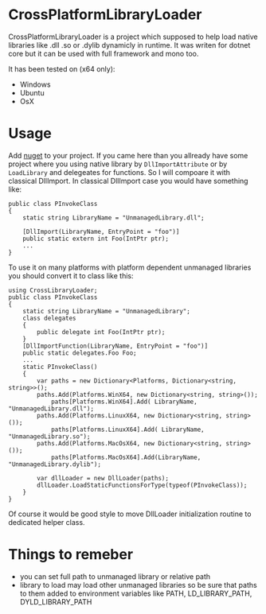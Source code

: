 # CrossPlatformLibraryLoader

CrossPlatformLibraryLoader is a project which supposed to help load native libraries like .dll .so or .dylib dynamicly in runtime.
It was writen for dotnet core but it can be used with full framework and mono too.

It has been tested on (x64 only):
  - Windows
  - Ubuntu 
  - OsX 
  
# Usage
Add [nuget](https://www.nuget.org/packages/CrossPlatformLibraryLoader) to your project. 
If you came here than you allready have some project where you using native library by `DllImportAttribute` or by `LoadLibrary` and delegeates for functions.
So I will compoare it with classical DllImport. In classical DllImport case you would have something like:
```
public class PInvokeClass
{
    static string LibraryName = "UnmanagedLibrary.dll";
    
    [DllImport(LibraryName, EntryPoint = "foo")]
    public static extern int Foo(IntPtr ptr);
    ...
}
```

To use it on many platforms with platform dependent unmanaged libraries you should convert it to class like this:
```
using CrossLibraryLoader;
public class PInvokeClass
{
    static string LibraryName = "UnmanagedLibrary";
    class delegates
    {
        public delegate int Foo(IntPtr ptr);
    }
    [DllImportFunction(LibraryName, EntryPoint = "foo")]
    public static delegates.Foo Foo;
    ...
    static PInvokeClass()
    {
        var paths = new Dictionary<Platforms, Dictionary<string, string>>();
        paths.Add(Platforms.WinX64, new Dictionary<string, string>());
            paths[Platforms.WinX64].Add( LibraryName, "UnmanagedLibrary.dll");
        paths.Add(Platforms.LinuxX64, new Dictionary<string, string>());
            paths[Platforms.LinuxX64].Add( LibraryName, "UnmanagedLibrary.so");
        paths.Add(Platforms.MacOsX64, new Dictionary<string, string>());
            paths[Platforms.MacOsX64].Add(LibraryName, "UnmanagedLibrary.dylib");
            
        var dllLoader = new DllLoader(paths);
        dllLoader.LoadStaticFunctionsForType(typeof(PInvokeClass));
    }
}
```

Of course it would be good style to move DllLoader initialization routine to dedicated helper class.

# Things to remeber
 - you can set full path to unmanaged library or relative path
 - library to load may load other unmanaged libraries so be sure that paths to them added to environment variables like PATH, LD_LIBRARY_PATH, DYLD_LIBRARY_PATH
